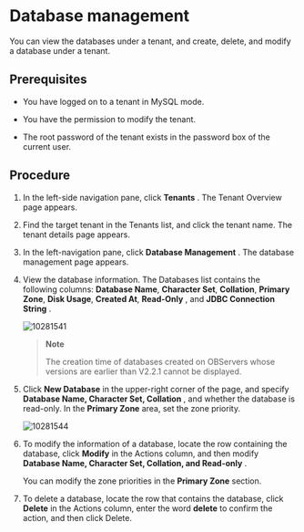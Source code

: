 Database management
========================================

You can view the databases under a tenant, and create, delete, and modify a database under a tenant.

**Prerequisites**
--------------------------------------

* You have logged on to a tenant in MySQL mode.

* You have the permission to modify the tenant.

* The root password of the tenant exists in the password box of the current user.

**Procedure**
----------------------------------

1. In the left-side navigation pane, click **Tenants** . The Tenant Overview page appears.

2. Find the target tenant in the Tenants list, and click the tenant name. The tenant details page appears.

3. In the left-navigation pane, click **Database Management** . The database management page appears.

4. View the database information. The Databases list contains the following columns: **Database Name**, **Character Set**, **Collation**, **Primary Zone**, **Disk Usage**, **Created At**, **Read-Only** , and **JDBC Connection String** .

   ![10281541](https://help-static-aliyun-doc.aliyuncs.com/assets/img/en-US/8425306461/p345396.png)

   > **Note**
   >
   > The creation time of databases created on OBServers whose versions are earlier than V2.2.1 cannot be displayed.

5. Click **New Database** in the upper-right corner of the page, and specify **Database Name, Character Set, Collation** , and whether the database is read-only. In the **Primary Zone** area, set the zone priority.

   ![10281544](https://help-static-aliyun-doc.aliyuncs.com/assets/img/en-US/8425306461/p345400.png)

6. To modify the information of a database, locate the row containing the database, click **Modify** in the Actions column, and then modify **Database Name, Character Set, Collation, and Read-only** .

   You can modify the zone priorities in the **Primary Zone** section.

7. To delete a database, locate the row that contains the database, click **Delete** in the Actions column, enter the word **delete** to confirm the action, and then click Delete.
